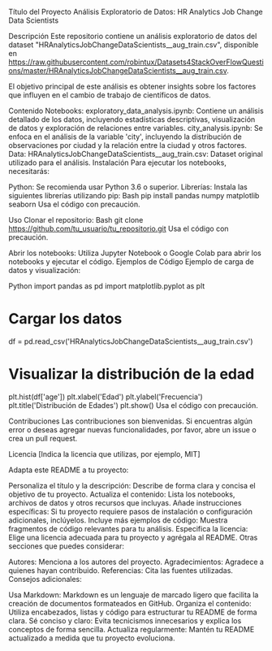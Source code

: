 Título del Proyecto
Análisis Exploratorio de Datos: HR Analytics Job Change Data Scientists

Descripción
Este repositorio contiene un análisis exploratorio de datos del dataset "HRAnalyticsJobChangeDataScientists__aug_train.csv", disponible en https://raw.githubusercontent.com/robintux/Datasets4StackOverFlowQuestions/master/HRAnalyticsJobChangeDataScientists__aug_train.csv.

El objetivo principal de este análisis es obtener insights sobre los factores que influyen en el cambio de trabajo de científicos de datos.

Contenido
Notebooks:
exploratory_data_analysis.ipynb: Contiene un análisis detallado de los datos, incluyendo estadísticas descriptivas, visualización de datos y exploración de relaciones entre variables.
city_analysis.ipynb: Se enfoca en el análisis de la variable 'city', incluyendo la distribución de observaciones por ciudad y la relación entre la ciudad y otros factores.
Data:
HRAnalyticsJobChangeDataScientists__aug_train.csv: Dataset original utilizado para el análisis.
Instalación
Para ejecutar los notebooks, necesitarás:

Python: Se recomienda usar Python 3.6 o superior.
Librerías: Instala las siguientes librerías utilizando pip:
Bash
pip install pandas numpy matplotlib seaborn
Usa el código con precaución.

Uso
Clonar el repositorio:
Bash
git clone https://github.com/tu_usuario/tu_repositorio.git
Usa el código con precaución.

Abrir los notebooks: Utiliza Jupyter Notebook o Google Colab para abrir los notebooks y ejecutar el código.
Ejemplos de Código
Ejemplo de carga de datos y visualización:

Python
import pandas as pd
import matplotlib.pyplot as plt

# Cargar los datos
df = pd.read_csv('HRAnalyticsJobChangeDataScientists__aug_train.csv')

# Visualizar la distribución de la edad
plt.hist(df['age'])
plt.xlabel('Edad')
plt.ylabel('Frecuencia')
plt.title('Distribución de Edades')
plt.show()
Usa el código con precaución.

Contribuciones
Las contribuciones son bienvenidas. Si encuentras algún error o deseas agregar nuevas funcionalidades, por favor, abre un issue o crea un pull request.

Licencia
[Indica la licencia que utilizas, por ejemplo, MIT]

Adapta este README a tu proyecto:

Personaliza el título y la descripción: Describe de forma clara y concisa el objetivo de tu proyecto.
Actualiza el contenido: Lista los notebooks, archivos de datos y otros recursos que incluyas.
Añade instrucciones específicas: Si tu proyecto requiere pasos de instalación o configuración adicionales, inclúyelos.
Incluye más ejemplos de código: Muestra fragmentos de código relevantes para tu análisis.
Especifica la licencia: Elige una licencia adecuada para tu proyecto y agrégala al README.
Otras secciones que puedes considerar:

Autores: Menciona a los autores del proyecto.
Agradecimientos: Agradece a quienes hayan contribuido.
Referencias: Cita las fuentes utilizadas.
Consejos adicionales:

Usa Markdown: Markdown es un lenguaje de marcado ligero que facilita la creación de documentos formateados en GitHub.
Organiza el contenido: Utiliza encabezados, listas y código para estructurar tu README de forma clara.
Sé conciso y claro: Evita tecnicismos innecesarios y explica los conceptos de forma sencilla.
Actualiza regularmente: Mantén tu README actualizado a medida que tu proyecto evoluciona.
